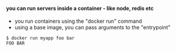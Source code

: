#### you can run servers inside a container - like node, redis etc

 * you run containers using the "docker run" command
 * using a base image, you can pass arguments to the "entrypoint"
 
```
$ docker run myapp foo bar
FOO BAR
```